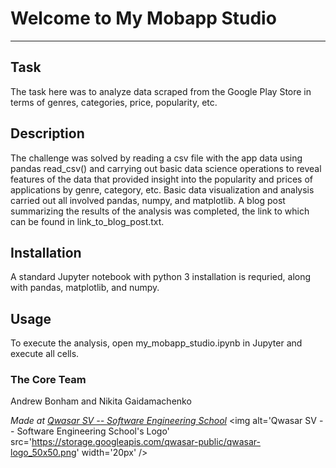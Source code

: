 # Welcome to My Mobapp Studio
***

## Task
The task here was to analyze data scraped from the Google Play Store 
in terms of genres, categories, price, popularity, etc. 

## Description
The challenge was solved by reading a csv file with the app data using 
pandas read_csv() and carrying out basic data science operations to 
reveal features of the data that provided insight into the popularity 
and prices of applications by genre, category, etc. Basic data  visualization 
and analysis carried out all involved pandas, numpy, and matplotlib. A blog 
post summarizing the results of the analysis was completed, the link to which 
can be found in link_to_blog_post.txt. 

## Installation
A standard Jupyter notebook with python 3 installation is requried, along 
with pandas, matplotlib, and numpy. 

## Usage
To execute the analysis, open my_mobapp_studio.ipynb in Jupyter and execute 
all cells. 

### The Core Team
Andrew Bonham and Nikita Gaidamachenko

<span><i>Made at <a href='https://qwasar.io'>Qwasar SV -- Software Engineering School</a></i></span>
<span><img alt='Qwasar SV -- Software Engineering School's Logo' src='https://storage.googleapis.com/qwasar-public/qwasar-logo_50x50.png' width='20px' /></span>
